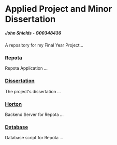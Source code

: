 # Applied Project and Minor Dissertation
##### John Shields - G00348436
A repository for my Final Year Project...

### [Repota](https://github.com/johnshields/AP-MD-FYP/tree/main/Repota/repotaApp)
Repota Application ...
### [Dissertation](https://github.com/johnshields/AP-MD-FYP/tree/main/dissertation)
The project's dissertation ...
### [Horton](https://github.com/johnshields/AP-MD-FYP/tree/main/horton)
Backend Server for Repota ...
### [Database](https://github.com/johnshields/AP-MD-FYP/tree/main/database)
Database script for Repota ...


